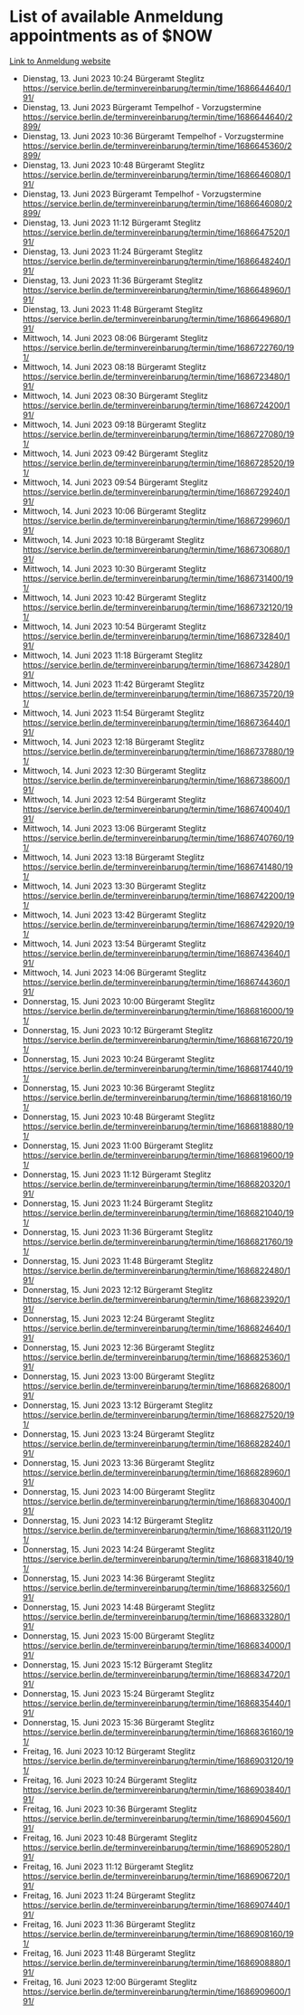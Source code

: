 # List of available Anmeldung appointments as of $NOW
[Link to Anmeldung website](https://service.berlin.de/terminvereinbarung/termin/tag.php?termin=1&anliegen[]=120686&dienstleisterlist=122210,122217,327316,122219,327312,122227,327314,122231,327346,122243,327348,122254,122252,329742,122260,329745,122262,329748,122271,327278,122273,327274,122277,327276,330436,122280,327294,122282,327290,122284,327292,122291,327270,122285,327266,122286,327264,122296,327268,150230,329760,122297,327286,122294,327284,122312,329763,122314,329775,122304,327330,122311,327334,122309,327332,317869,122281,327352,122279,329772,122283,122276,327324,122274,327326,122267,329766,122246,327318,122251,327320,122257,327322,122208,327298,122226,327300&herkunft=http%3A%2F%2Fservice.berlin.de%2Fdienstleistung%2F120686%2F)
- Dienstag, 13. Juni 2023 10:24 Bürgeramt Steglitz https://service.berlin.de/terminvereinbarung/termin/time/1686644640/191/
- Dienstag, 13. Juni 2023  Bürgeramt Tempelhof - Vorzugstermine https://service.berlin.de/terminvereinbarung/termin/time/1686644640/2899/
- Dienstag, 13. Juni 2023 10:36 Bürgeramt Tempelhof - Vorzugstermine https://service.berlin.de/terminvereinbarung/termin/time/1686645360/2899/
- Dienstag, 13. Juni 2023 10:48 Bürgeramt Steglitz https://service.berlin.de/terminvereinbarung/termin/time/1686646080/191/
- Dienstag, 13. Juni 2023  Bürgeramt Tempelhof - Vorzugstermine https://service.berlin.de/terminvereinbarung/termin/time/1686646080/2899/
- Dienstag, 13. Juni 2023 11:12 Bürgeramt Steglitz https://service.berlin.de/terminvereinbarung/termin/time/1686647520/191/
- Dienstag, 13. Juni 2023 11:24 Bürgeramt Steglitz https://service.berlin.de/terminvereinbarung/termin/time/1686648240/191/
- Dienstag, 13. Juni 2023 11:36 Bürgeramt Steglitz https://service.berlin.de/terminvereinbarung/termin/time/1686648960/191/
- Dienstag, 13. Juni 2023 11:48 Bürgeramt Steglitz https://service.berlin.de/terminvereinbarung/termin/time/1686649680/191/
- Mittwoch, 14. Juni 2023 08:06 Bürgeramt Steglitz https://service.berlin.de/terminvereinbarung/termin/time/1686722760/191/
- Mittwoch, 14. Juni 2023 08:18 Bürgeramt Steglitz https://service.berlin.de/terminvereinbarung/termin/time/1686723480/191/
- Mittwoch, 14. Juni 2023 08:30 Bürgeramt Steglitz https://service.berlin.de/terminvereinbarung/termin/time/1686724200/191/
- Mittwoch, 14. Juni 2023 09:18 Bürgeramt Steglitz https://service.berlin.de/terminvereinbarung/termin/time/1686727080/191/
- Mittwoch, 14. Juni 2023 09:42 Bürgeramt Steglitz https://service.berlin.de/terminvereinbarung/termin/time/1686728520/191/
- Mittwoch, 14. Juni 2023 09:54 Bürgeramt Steglitz https://service.berlin.de/terminvereinbarung/termin/time/1686729240/191/
- Mittwoch, 14. Juni 2023 10:06 Bürgeramt Steglitz https://service.berlin.de/terminvereinbarung/termin/time/1686729960/191/
- Mittwoch, 14. Juni 2023 10:18 Bürgeramt Steglitz https://service.berlin.de/terminvereinbarung/termin/time/1686730680/191/
- Mittwoch, 14. Juni 2023 10:30 Bürgeramt Steglitz https://service.berlin.de/terminvereinbarung/termin/time/1686731400/191/
- Mittwoch, 14. Juni 2023 10:42 Bürgeramt Steglitz https://service.berlin.de/terminvereinbarung/termin/time/1686732120/191/
- Mittwoch, 14. Juni 2023 10:54 Bürgeramt Steglitz https://service.berlin.de/terminvereinbarung/termin/time/1686732840/191/
- Mittwoch, 14. Juni 2023 11:18 Bürgeramt Steglitz https://service.berlin.de/terminvereinbarung/termin/time/1686734280/191/
- Mittwoch, 14. Juni 2023 11:42 Bürgeramt Steglitz https://service.berlin.de/terminvereinbarung/termin/time/1686735720/191/
- Mittwoch, 14. Juni 2023 11:54 Bürgeramt Steglitz https://service.berlin.de/terminvereinbarung/termin/time/1686736440/191/
- Mittwoch, 14. Juni 2023 12:18 Bürgeramt Steglitz https://service.berlin.de/terminvereinbarung/termin/time/1686737880/191/
- Mittwoch, 14. Juni 2023 12:30 Bürgeramt Steglitz https://service.berlin.de/terminvereinbarung/termin/time/1686738600/191/
- Mittwoch, 14. Juni 2023 12:54 Bürgeramt Steglitz https://service.berlin.de/terminvereinbarung/termin/time/1686740040/191/
- Mittwoch, 14. Juni 2023 13:06 Bürgeramt Steglitz https://service.berlin.de/terminvereinbarung/termin/time/1686740760/191/
- Mittwoch, 14. Juni 2023 13:18 Bürgeramt Steglitz https://service.berlin.de/terminvereinbarung/termin/time/1686741480/191/
- Mittwoch, 14. Juni 2023 13:30 Bürgeramt Steglitz https://service.berlin.de/terminvereinbarung/termin/time/1686742200/191/
- Mittwoch, 14. Juni 2023 13:42 Bürgeramt Steglitz https://service.berlin.de/terminvereinbarung/termin/time/1686742920/191/
- Mittwoch, 14. Juni 2023 13:54 Bürgeramt Steglitz https://service.berlin.de/terminvereinbarung/termin/time/1686743640/191/
- Mittwoch, 14. Juni 2023 14:06 Bürgeramt Steglitz https://service.berlin.de/terminvereinbarung/termin/time/1686744360/191/
- Donnerstag, 15. Juni 2023 10:00 Bürgeramt Steglitz https://service.berlin.de/terminvereinbarung/termin/time/1686816000/191/
- Donnerstag, 15. Juni 2023 10:12 Bürgeramt Steglitz https://service.berlin.de/terminvereinbarung/termin/time/1686816720/191/
- Donnerstag, 15. Juni 2023 10:24 Bürgeramt Steglitz https://service.berlin.de/terminvereinbarung/termin/time/1686817440/191/
- Donnerstag, 15. Juni 2023 10:36 Bürgeramt Steglitz https://service.berlin.de/terminvereinbarung/termin/time/1686818160/191/
- Donnerstag, 15. Juni 2023 10:48 Bürgeramt Steglitz https://service.berlin.de/terminvereinbarung/termin/time/1686818880/191/
- Donnerstag, 15. Juni 2023 11:00 Bürgeramt Steglitz https://service.berlin.de/terminvereinbarung/termin/time/1686819600/191/
- Donnerstag, 15. Juni 2023 11:12 Bürgeramt Steglitz https://service.berlin.de/terminvereinbarung/termin/time/1686820320/191/
- Donnerstag, 15. Juni 2023 11:24 Bürgeramt Steglitz https://service.berlin.de/terminvereinbarung/termin/time/1686821040/191/
- Donnerstag, 15. Juni 2023 11:36 Bürgeramt Steglitz https://service.berlin.de/terminvereinbarung/termin/time/1686821760/191/
- Donnerstag, 15. Juni 2023 11:48 Bürgeramt Steglitz https://service.berlin.de/terminvereinbarung/termin/time/1686822480/191/
- Donnerstag, 15. Juni 2023 12:12 Bürgeramt Steglitz https://service.berlin.de/terminvereinbarung/termin/time/1686823920/191/
- Donnerstag, 15. Juni 2023 12:24 Bürgeramt Steglitz https://service.berlin.de/terminvereinbarung/termin/time/1686824640/191/
- Donnerstag, 15. Juni 2023 12:36 Bürgeramt Steglitz https://service.berlin.de/terminvereinbarung/termin/time/1686825360/191/
- Donnerstag, 15. Juni 2023 13:00 Bürgeramt Steglitz https://service.berlin.de/terminvereinbarung/termin/time/1686826800/191/
- Donnerstag, 15. Juni 2023 13:12 Bürgeramt Steglitz https://service.berlin.de/terminvereinbarung/termin/time/1686827520/191/
- Donnerstag, 15. Juni 2023 13:24 Bürgeramt Steglitz https://service.berlin.de/terminvereinbarung/termin/time/1686828240/191/
- Donnerstag, 15. Juni 2023 13:36 Bürgeramt Steglitz https://service.berlin.de/terminvereinbarung/termin/time/1686828960/191/
- Donnerstag, 15. Juni 2023 14:00 Bürgeramt Steglitz https://service.berlin.de/terminvereinbarung/termin/time/1686830400/191/
- Donnerstag, 15. Juni 2023 14:12 Bürgeramt Steglitz https://service.berlin.de/terminvereinbarung/termin/time/1686831120/191/
- Donnerstag, 15. Juni 2023 14:24 Bürgeramt Steglitz https://service.berlin.de/terminvereinbarung/termin/time/1686831840/191/
- Donnerstag, 15. Juni 2023 14:36 Bürgeramt Steglitz https://service.berlin.de/terminvereinbarung/termin/time/1686832560/191/
- Donnerstag, 15. Juni 2023 14:48 Bürgeramt Steglitz https://service.berlin.de/terminvereinbarung/termin/time/1686833280/191/
- Donnerstag, 15. Juni 2023 15:00 Bürgeramt Steglitz https://service.berlin.de/terminvereinbarung/termin/time/1686834000/191/
- Donnerstag, 15. Juni 2023 15:12 Bürgeramt Steglitz https://service.berlin.de/terminvereinbarung/termin/time/1686834720/191/
- Donnerstag, 15. Juni 2023 15:24 Bürgeramt Steglitz https://service.berlin.de/terminvereinbarung/termin/time/1686835440/191/
- Donnerstag, 15. Juni 2023 15:36 Bürgeramt Steglitz https://service.berlin.de/terminvereinbarung/termin/time/1686836160/191/
- Freitag, 16. Juni 2023 10:12 Bürgeramt Steglitz https://service.berlin.de/terminvereinbarung/termin/time/1686903120/191/
- Freitag, 16. Juni 2023 10:24 Bürgeramt Steglitz https://service.berlin.de/terminvereinbarung/termin/time/1686903840/191/
- Freitag, 16. Juni 2023 10:36 Bürgeramt Steglitz https://service.berlin.de/terminvereinbarung/termin/time/1686904560/191/
- Freitag, 16. Juni 2023 10:48 Bürgeramt Steglitz https://service.berlin.de/terminvereinbarung/termin/time/1686905280/191/
- Freitag, 16. Juni 2023 11:12 Bürgeramt Steglitz https://service.berlin.de/terminvereinbarung/termin/time/1686906720/191/
- Freitag, 16. Juni 2023 11:24 Bürgeramt Steglitz https://service.berlin.de/terminvereinbarung/termin/time/1686907440/191/
- Freitag, 16. Juni 2023 11:36 Bürgeramt Steglitz https://service.berlin.de/terminvereinbarung/termin/time/1686908160/191/
- Freitag, 16. Juni 2023 11:48 Bürgeramt Steglitz https://service.berlin.de/terminvereinbarung/termin/time/1686908880/191/
- Freitag, 16. Juni 2023 12:00 Bürgeramt Steglitz https://service.berlin.de/terminvereinbarung/termin/time/1686909600/191/
